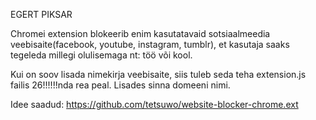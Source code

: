 EGERT PIKSAR

Chromei extension blokeerib enim kasutatavaid sotsiaalmeedia veebisaite(facebook, youtube, instagram, tumblr), 
et kasutaja saaks tegeleda millegi olulisemaga nt: töö või kool.

Kui on soov lisada nimekirja veebisaite, siis tuleb seda teha extension.js failis 26!!!!!!nda rea peal.
Lisades sinna domeeni nimi.

Idee saadud: https://github.com/tetsuwo/website-blocker-chrome.ext

